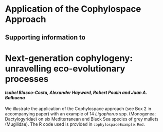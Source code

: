 # Application of the Cophylospace Approach
## Supporting information to
# Next-generation cophylogeny: unravelling eco-evolutionary processes
#### *Isabel Blasco-Costa, Alexander Hayward, Robert Poulin and Juan A. Balbuena*<br>

We illustrate the application of the Cophylospace approach (see Box 2 in accompanying paper) with an example of 14 *Ligophorus* spp. (Monogenea: Dactylogyridae) on six Mediterranean and Black Sea species of grey mullets (Mugilidae). The R code used is provided in `cophylospaceExample.Rmd`.

